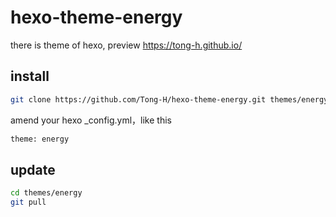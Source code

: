 # hexo-theme-energy

there is theme of hexo, preview https://tong-h.github.io/



## install
```bash
git clone https://github.com/Tong-H/hexo-theme-energy.git themes/energy
```
amend your hexo _config.yml，like this
```xml
theme: energy
```

## update
```bash
cd themes/energy
git pull
```
